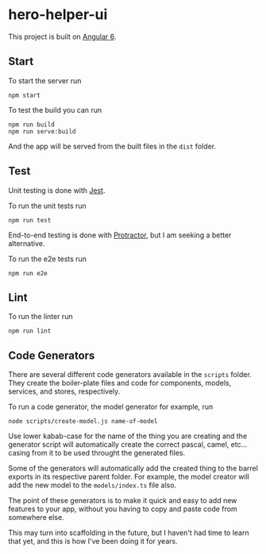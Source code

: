 # hero-helper-ui

This project is built on [Angular 6](https://angular.io/).

## Start

To start the server run

    npm start

To test the build you can run

    npm run build
    npm run serve:build

And the app will be served from the built files in the `dist` folder.

## Test

Unit testing is done with [Jest](https://facebook.github.io/jest/).

To run the unit tests run

    npm run test

End-to-end testing is done with [Protractor](https://www.protractortest.org/#/), but I am seeking a better alternative.

To run the e2e tests run

    npm run e2e

## Lint

To run the linter run

    npm run lint

## Code Generators

There are several different code generators available in the `scripts` folder. They create the boiler-plate files and code for components, models, services, and stores, respectively.

To run a code generator, the model generator for example, run

    node scripts/create-model.js name-of-model

Use lower kabab-case for the name of the thing you are creating and the generator script will automatically create the correct pascal, camel, etc... casing from it to be used throught the generated files.

Some of the generators will automatically add the created thing to the barrel exports in its respective parent folder. For example, the model creator will add the new model to the `models/index.ts` file also.

The point of these generators is to make it quick and easy to add new features to your app, without you having to copy and paste code from somewhere else.

This may turn into scaffolding in the future, but I haven't had time to learn that yet, and this is how I've been doing it for years.
